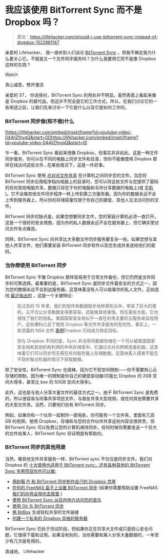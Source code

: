 # 我应该使用 BitTorrent Sync 而不是 Dropbox 吗？

> 原文：<https://lifehacker.com/should-i-use-bittorrent-sync-instead-of-dropbox-1522881147>

亲爱的 Lifehacker，
我一直听到人们谈论 [BitTorrent Sync](https://lifehacker.com/bittorrent-sync-keeps-your-files-in-sync-skips-the-ins-478810621) ，但我不确定我为什么要关心它。不就是又一个文件同步服务吗？为什么我要用它而不是像 Dropbox 这样的东西？

Watch

真心诚意，劈开激流

亲爱的 ST，
你说得对，BitTorrent Sync 的用处并不明显。虽然表面上看起来像是 Dropbox 的替代品，但这并不完全是它的工作方式。所以，在我们讨论它的一些用途之前，让我们先来讨论一下它是什么以及它是如何工作的。

### BitTorrent 同步做(和不做)什么

 [https://lifehacker.com/embed/inset/iframe?id=youtube-video-044jIZfnyqQ&start=0](https://lifehacker.com/embed/inset/iframe?id=youtube-video-044jIZfnyqQ&start=0) 

乍一看，BitTorrent Sync 看起来很像 Dropbox，但事实并非如此。这是一种文件同步服务，你可以在不同的电脑上同步文件和目录，但你不能像使用 Dropbox 那样在线访问这些文件...在某些情况下，这是一件好事。

BitTorrent Sync 使用 [点对点文件共享](https://lifehacker.com/a-beginners-guide-to-bittorrent-285489) 在计算机之间同步您的文件。当您将 BitTorrent 同步应用程序指向电脑上的目录时，您可以将这些文件与您提供了密码的任何其他电脑共享。数据只存在于你的电脑和与你分享数据的电脑上(或 [手机](http://getsync.com/get-started/mobile) )。它不会像其他文件同步程序一样上传到第三方服务器。因为你的数据永远不会上传到服务器上，所以你的存储容量仅限于你自己的硬盘，其他人无法访问你的文件。

BitTorrent 同步的缺点是，如果您想要同步文件，您的家庭计算机必须一直打开。这是一个很好的安全措施，因为你的私人数据永远不会在服务器上，但它确实使访问文件有点痛苦。

同样，BitTorrent Sync 的共享比大多数文件同步服务要复杂一些。如果您想与其他人共享文件，他们需要安装 BitTorrent 同步软件以及您生成并发送给他们的密码。

### 当你想使用 BitTorrent 同步

BitTorrent Sync 不像 Dropbox 那样容易用于日常文件备份，但它仍然是文件同步的可靠选择。最重要的是，BitTorrent Sync 是同步文件最安全的方式之一，因为您的数据永远不会到达服务器。这意味着没有人可以偷看你的私人文件。正如连线 [最近指出的](http://www.wired.com/business/2014/02/bittorrent-sync/) ，这是一个关键特征:

> 在过去的 15 年里，我们的软件和数据稳步地转移到云中，带来了巨大的便利。云不仅让分享数据变得更容易，还能做其他事情。但在某些方面，它也侵蚀了我们的隐私。美国国家安全局似乎一直在利用主要的云服务来监视用户，这些爆料凸显了使用 Dropbox 等文件共享服务的危险性。事实上，一些泄露的 NSA 文件 [表明](http://www.theguardian.com/world/2013/jun/06/us-tech-giants-nsa-data)Dropbox 已经成为特定目标。
> 
> 但与 Dropbox 不同的是，Sync 并没有将数据存储在一个可以被美国国家安全局和其他机构利用的中央存储库中。它通过点对点网络连接机器，这意味着它们可以同步而无需在任何服务器上存储数据。这意味着入侵者不能在不窃听每台机器的情况下获取数据。

除了安全性，BitTorrent Sync 也很棒，因为它不受空间限制——你不需要担心云存储的限制，因为唯一的限制是你自己的硬盘驱动器(可能比 Dropbox 的 2GB 空间大得多，甚至比 box 的 50GB 空间大得多)。

此外，这也是与他人分享大量文件的最佳方式之一。由于 BitTorrent Sync 是免费的，所以很容易与同事共享项目文件，与朋友共享大型视频，或任何其他需要共享的大型文件夹。当然，只要他们也有 BitTorrent 同步。

例如，如果你和一个伙伴一起制作一部电影，你可能有一个文件夹，里面有几百 GB 的视频。使用 Dropbox，存储和与您的合作伙伴共享这些内容会很昂贵，但 BitTorrent Sync 可以免费让您的计算机保持同步。任何时候你需要发送一个巨大的文件给某人，BitTorrent Sync 将证明是有帮助的。

### BitTorrent 同步的其他用途

当然，像其他文件共享服务一样，BitTorrent sync 不仅仅是同步文件。我们对 Dropbox 的 [十大使用也适用于 BitTorrent sync，还有各种其他的 BitTorrent Sync 专用项目你也可以做:](https://lifehacker.com/top-10-clever-uses-for-dropbox-5933884)

*   [用树莓 Pi 和 BitTorrent 同步制作自己的 Dropbox 克隆](http://lifehacker.com/roll-your-own-dropbox-clone-with-a-raspberry-pi-and-bit-1177788866)
*   [在你的 FreeNAS 盒子上设置 BitTorrent 同步](http://blog.bittorrent.com/2014/02/11/sync-hacks-how-to-set-up-freenas-with-bittorrent-sync-using-a-plugin/) (如果你需要帮助设置 FreeNAS [我们的向导会带你去那里](http://lifehacker.com/turn-an-old-computer-into-a-do-anything-home-server-wit-510023147) )
*   [使用 BitTorrent Sync 从任何地方访问您的音乐](http://evolver.fm/2014/01/15/how-to-play-your-music-downloads-from-anywhere/)
*   [使用 Git 与 BitTorrent 同步](http://octodecillion.com/blog/using-git-with-bittorrent-sync/)
*   [用 BitBox](http://blog.bittorrent.com/2013/12/03/sync-hacks-bitbox-generates-unique-url-for-your-sync-files-built-on-sync-api/#more-3280) 生成轻松共享的文件链接
*   [创建一个私有的 Dropbox 风格的服务器](http://igaret.com/tutorials/create-dropbox-file-host-using-bittorrent-sync)

BitTorrent Sync 仍处于测试阶段，但如果你正在共享大文件或只是担心安全问题，它值得下载和试用。如果没有别的，当你需要和某人分享大量数据时，一年至少有几次是有用的。

真诚地，
Lifehacker